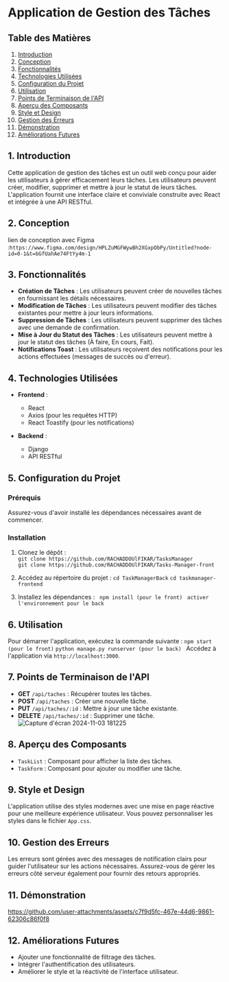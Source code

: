 # Application de Gestion des Tâches

## Table des Matières

1. [Introduction](#introduction)
2. [Conception](#Conception) 
3. [Fonctionnalités](#fonctionnalités)
4. [Technologies Utilisées](#technologies-utilisées)
5. [Configuration du Projet](#configuration-du-projet)
6. [Utilisation](#utilisation)
7. [Points de Terminaison de l'API](#points-de-terminaison-de-lapi)
8. [Aperçu des Composants](#aperçu-des-composants)
9. [Style et Design](#style-et-design)
10. [Gestion des Erreurs](#gestion-des-erreurs)
11. [Démonstration](#Démonstration)
12. [Améliorations Futures](#améliorations-futures)

## 1. Introduction

Cette application de gestion des tâches est un outil web conçu pour aider les utilisateurs à gérer efficacement leurs tâches. Les utilisateurs peuvent créer, modifier, supprimer et mettre à jour le statut de leurs tâches. L'application fournit une interface claire et conviviale construite avec React et intégrée à une API RESTful.
## 2. Conception 
lien de conception avec Figma :`https://www.figma.com/design/HPLZuMGFWywBh2XGxpObPy/Untitled?node-id=0-1&t=bGfUahAe74FtYy4m-1`

## 3. Fonctionnalités

- **Création de Tâches** : Les utilisateurs peuvent créer de nouvelles tâches en fournissant les détails nécessaires.
- **Modification de Tâches** : Les utilisateurs peuvent modifier des tâches existantes pour mettre à jour leurs informations.
- **Suppression de Tâches** : Les utilisateurs peuvent supprimer des tâches avec une demande de confirmation.
- **Mise à Jour du Statut des Tâches** : Les utilisateurs peuvent mettre à jour le statut des tâches (À faire, En cours, Fait).
- **Notifications Toast** : Les utilisateurs reçoivent des notifications pour les actions effectuées (messages de succès ou d'erreur).

## 4. Technologies Utilisées

- **Frontend** : 
  - React
  - Axios (pour les requêtes HTTP)
  - React Toastify (pour les notifications)

- **Backend** : 
  - Django
  - API RESTful

## 5. Configuration du Projet

### Prérequis

Assurez-vous d'avoir installé les dépendances nécessaires avant de commencer. 

### Installation

1. Clonez le dépôt :</br>
`git clone https://github.com/RACHADDOUlFIKAR/TasksManager`</br>
`git clone https://github.com/RACHADDOUlFIKAR/Tasks-Manager-front`
  
3. Accédez au répertoire du projet :
`cd TaskManagerBack`
`cd taskmanager-frontend`
4. Installez les dépendances :
`  npm install (pour le front) `
`  activer l'environnement pour le back `


## 6. Utilisation 


Pour démarrer l'application, exécutez la commande suivante :
`npm start  (pour le front)`
`python manage.py runserver (pour le back) `
Accédez à l'application via `http://localhost:3000`.

## 7. Points de Terminaison de l'API

- **GET** `/api/taches` : Récupérer toutes les tâches.
- **POST** `/api/taches` : Créer une nouvelle tâche.
- **PUT** `/api/taches/:id` : Mettre à jour une tâche existante.
- **DELETE** `/api/taches/:id` : Supprimer une tâche.
![Capture d'écran 2024-11-03 181225](https://github.com/user-attachments/assets/d18fd8ab-357f-42e6-a53f-58ae608a1ae4)

## 8. Aperçu des Composants

- `TaskList` : Composant pour afficher la liste des tâches.
- `TaskForm` : Composant pour ajouter ou modifier une tâche.

## 9. Style et Design

L'application utilise des styles modernes avec une mise en page réactive pour une meilleure expérience utilisateur. Vous pouvez personnaliser les styles dans le fichier `App.css`.

## 10. Gestion des Erreurs

Les erreurs sont gérées avec des messages de notification clairs pour guider l'utilisateur sur les actions nécessaires. Assurez-vous de gérer les erreurs côté serveur également pour fournir des retours appropriés.

## 11. Démonstration


https://github.com/user-attachments/assets/c7f9d5fc-467e-44d6-9861-62306c86f0f8



## 12. Améliorations Futures

- Ajouter une fonctionnalité de filtrage des tâches.
- Intégrer l'authentification des utilisateurs.
- Améliorer le style et la réactivité de l'interface utilisateur.
